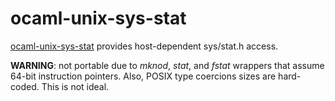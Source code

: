 ocaml-unix-sys-stat
================

[ocaml-unix-sys-stat](https://github.com/dsheets/ocaml-unix-sys-stat) provides
host-dependent sys/stat.h access.

**WARNING**: not portable due to *mknod*, *stat*, and *fstat* wrappers
that assume 64-bit instruction pointers. Also, POSIX type coercions
sizes are hard-coded. This is not ideal.
